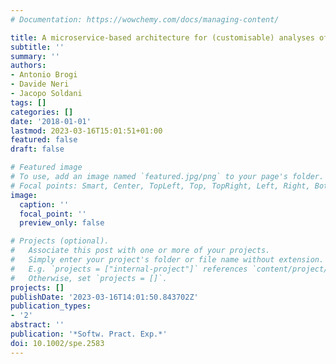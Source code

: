 ```yaml
---
# Documentation: https://wowchemy.com/docs/managing-content/

title: A microservice-based architecture for (customisable) analyses of Docker images
subtitle: ''
summary: ''
authors:
- Antonio Brogi
- Davide Neri
- Jacopo Soldani
tags: []
categories: []
date: '2018-01-01'
lastmod: 2023-03-16T15:01:51+01:00
featured: false
draft: false

# Featured image
# To use, add an image named `featured.jpg/png` to your page's folder.
# Focal points: Smart, Center, TopLeft, Top, TopRight, Left, Right, BottomLeft, Bottom, BottomRight.
image:
  caption: ''
  focal_point: ''
  preview_only: false

# Projects (optional).
#   Associate this post with one or more of your projects.
#   Simply enter your project's folder or file name without extension.
#   E.g. `projects = ["internal-project"]` references `content/project/deep-learning/index.md`.
#   Otherwise, set `projects = []`.
projects: []
publishDate: '2023-03-16T14:01:50.843702Z'
publication_types:
- '2'
abstract: ''
publication: '*Softw. Pract. Exp.*'
doi: 10.1002/spe.2583
---
```

